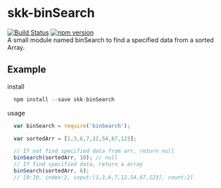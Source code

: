 # skk-binSearch
[![Build Status](https://travis-ci.org/softkaikai/skk-binSearch.svg?branch=master)](https://travis-ci.org/softkaikai/skk-binSearch)
[![npm version](https://badge.fury.io/js/skk-binsearch.svg)](https://badge.fury.io/js/skk-binsearch)<br />
A small module named binSearch to find a specified data from a sorted Array.
## Example
install
``` javascript
  npm install --save skk-binSearch
```
usage
``` javascript
  var binSearch = require('binSearch');

  var sortedArr = [1,3,6,7,12,54,67,123];

  // If not find specified data from arr, return null
  binSearch(sortedArr, 10); // null
  // If find specified data, return a array
  binSearch(sortedArr, 6);
  // [0:10, index:2, input:[1,3,6,7,12,54,67,123], count:2]
```
